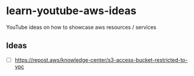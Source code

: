 # learn-youtube-aws-ideas
YouTube ideas on how to showcase aws resources / services 

## Ideas
- [ ] https://repost.aws/knowledge-center/s3-access-bucket-restricted-to-vpc
